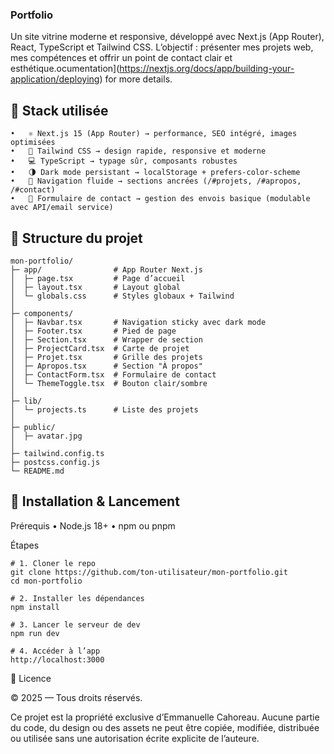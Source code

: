 ### Portfolio 

Un site vitrine moderne et responsive, développé avec Next.js (App Router), React, TypeScript et Tailwind CSS.
L’objectif : présenter mes projets web, mes compétences et offrir un point de contact clair et esthétique.ocumentation](https://nextjs.org/docs/app/building-your-application/deploying) for more details.

## 🚀 Stack utilisée
	•	⚛️ Next.js 15 (App Router) → performance, SEO intégré, images optimisées
	•	🎨 Tailwind CSS → design rapide, responsive et moderne
	•	💻 TypeScript → typage sûr, composants robustes
	•	🌗 Dark mode persistant → localStorage + prefers-color-scheme
	•	🔗 Navigation fluide → sections ancrées (/#projets, /#apropos, /#contact)
	•	📩 Formulaire de contact → gestion des envois basique (modulable avec API/email service)

  ## 📂 Structure du projet
 ```
 mon-portfolio/
├─ app/                # App Router Next.js
│  ├─ page.tsx         # Page d’accueil
│  ├─ layout.tsx       # Layout global
│  └─ globals.css      # Styles globaux + Tailwind
│
├─ components/
│  ├─ Navbar.tsx       # Navigation sticky avec dark mode
│  ├─ Footer.tsx       # Pied de page
│  ├─ Section.tsx      # Wrapper de section
│  ├─ ProjectCard.tsx  # Carte de projet
│  ├─ Projet.tsx       # Grille des projets
│  ├─ Apropos.tsx      # Section "À propos"
│  ├─ ContactForm.tsx  # Formulaire de contact
│  └─ ThemeToggle.tsx  # Bouton clair/sombre
│
├─ lib/
│  └─ projects.ts      # Liste des projets
│
├─ public/
│  ├─ avatar.jpg
│
├─ tailwind.config.ts
├─ postcss.config.js
└─ README.md
```
## 🚀 Installation & Lancement

Prérequis
	•	Node.js 18+
	•	npm ou pnpm

Étapes
```
# 1. Cloner le repo
git clone https://github.com/ton-utilisateur/mon-portfolio.git
cd mon-portfolio

# 2. Installer les dépendances
npm install

# 3. Lancer le serveur de dev
npm run dev

# 4. Accéder à l’app
http://localhost:3000
```
📜 Licence

© 2025 — Tous droits réservés.

Ce projet est la propriété exclusive d’Emmanuelle Cahoreau.
Aucune partie du code, du design ou des assets ne peut être copiée, modifiée, distribuée ou utilisée sans une autorisation écrite explicite de l’auteure.
